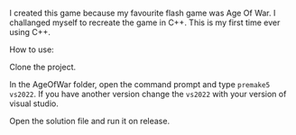 I created this game because my favourite flash game was Age Of War.
I challanged myself to recreate the game in C++.
This is my first time ever using C++.

How to use:

Clone the project.

In the AgeOfWar folder, open the command prompt and type `premake5 vs2022`. If you have another version change the `vs2022` with your version of visual studio. 

Open the solution file and run it on release.
